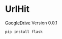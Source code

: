 # UrlHit
[GoogleDrive](https://script.google.com/macros/s/AKfycbzrmd2D4AnEa6LIZiUtOE64ybyyok_zaQYnXq8mfvcTR6CBFQ/exec)
Version 0.0.1

```
pip install flask
```
